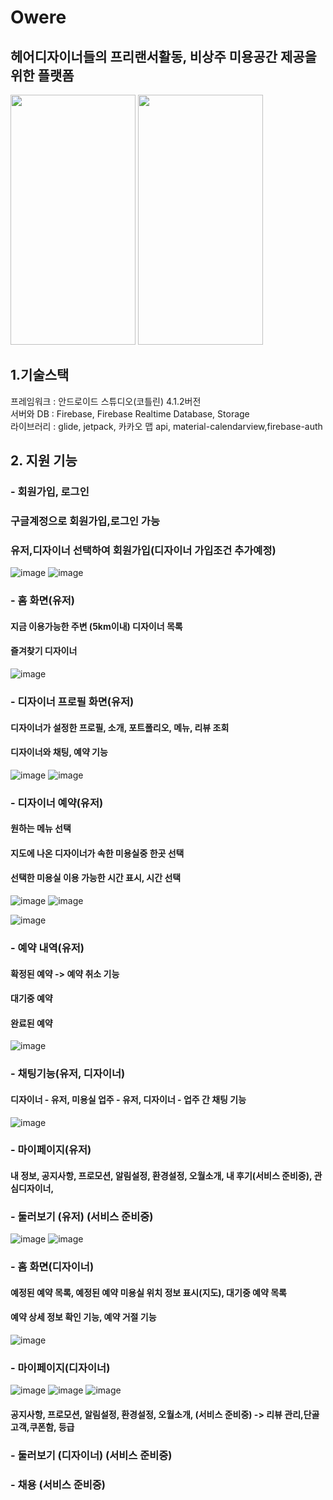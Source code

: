 # Owere
## 헤어디자이너들의 프리랜서활동, 비상주 미용공간 제공을 위한 플랫폼 
<img src="https://user-images.githubusercontent.com/68258365/144906642-ae771665-12ed-43c3-9af7-dbcc7ab1e2ff.png" width="200" height="400"/>

<img src="https://user-images.githubusercontent.com/68258365/144905364-f284a8e4-b7e2-4291-b374-209eac363f77.png" width="200" height="400"/>


## 1.기술스택         
프레임워크 : 안드로이드 스튜디오(코틀린) 4.1.2버전        
서버와 DB : Firebase, Firebase Realtime Database, Storage        
라이브러리 : glide, jetpack, 카카오 맵 api, material-calendarview,firebase-auth       

## 2. 지원 기능         
### - 회원가입, 로그인         
###   구글계정으로 회원가입,로그인 가능         
###   유저,디자이너 선택하여 회원가입(디자이너 가입조건 추가예정)    
![image](https://user-images.githubusercontent.com/68258365/144905400-64f40bf6-57c0-427b-950b-523eb8799207.png)
![image](https://user-images.githubusercontent.com/68258365/144905416-d0365be0-c7af-41ab-b9d0-2ba896ab06a0.png)


### - 홈 화면(유저)         
####  지금 이용가능한 주변 (5km이내) 디자이너 목록         
####  즐겨찾기 디자이너         
![image](https://user-images.githubusercontent.com/68258365/144905538-a251aa25-fd4e-4997-a620-996775d9725a.png)


### - 디자이너 프로필 화면(유저)                  
####  디자이너가 설정한 프로필, 소개, 포트폴리오, 메뉴, 리뷰 조회          
####  디자이너와 채팅, 예약 기능         
![image](https://user-images.githubusercontent.com/68258365/144905560-8be8b5a6-aae8-475b-9b30-f6af3d4ff298.png)
![image](https://user-images.githubusercontent.com/68258365/144905593-df4f0503-c4e7-4696-ab55-fc6ba24c6530.png)


### - 디자이너 예약(유저)         
#### 원하는 메뉴 선택         
#### 지도에 나온 디자이너가 속한 미용실중 한곳 선택         
#### 선택한 미용실 이용 가능한 시간 표시, 시간 선택       
![image](https://user-images.githubusercontent.com/68258365/144905661-1379e898-e91e-4e74-9863-2e4acee850c2.png)
![image](https://user-images.githubusercontent.com/68258365/144905683-74f62250-49f1-4a07-9ecd-ad55f77f0104.png)

![image](https://user-images.githubusercontent.com/68258365/144905757-d2470ad0-7d00-4fc6-8bb7-fed376772d0c.png)

### - 예약 내역(유저)         
#### 확정된 예약 -> 예약 취소 기능         
#### 대기중 예약         
#### 완료된 예약         
![image](https://user-images.githubusercontent.com/68258365/144905790-cd6bc1b5-54c7-454d-adc7-9b822610fea5.png)


### - 채팅기능(유저, 디자이너)         
####  디자이너 - 유저, 미용실 업주 - 유저, 디자이너 - 업주 간 채팅 기능 
![image](https://user-images.githubusercontent.com/68258365/144905834-36db14e7-f54d-4716-9d21-17dba7af0ee2.png)



### - 마이페이지(유저)         
####  내 정보, 공지사항, 프로모션, 알림설정, 환경설정, 오월소개, 내 후기(서비스 준비중), 관심디자이너,         
### - 둘러보기 (유저) (서비스 준비중)         
![image](https://user-images.githubusercontent.com/68258365/144905884-1ea73956-4174-4392-a20a-2fc14b96e937.png)
![image](https://user-images.githubusercontent.com/68258365/144905897-bcb3a534-d434-4d8e-8b5c-9a8911e18e17.png)


### - 홈 화면(디자이너)         
####  예정된 예약 목록, 예정된 예약 미용실 위치 정보 표시(지도), 대기중 예약 목록         
####  예약 상세 정보 확인 기능, 예약 거절 기능   

![image](https://user-images.githubusercontent.com/68258365/144905956-66fa8bf8-16cc-4644-899b-a4d87a2ed50e.png)

### - 마이페이지(디자이너)         
![image](https://user-images.githubusercontent.com/68258365/147375037-dacfb688-f099-4f7c-801d-087971acd7ad.png)
![image](https://user-images.githubusercontent.com/68258365/147375038-d10b8f6e-385b-4d97-9143-3ac28e322fda.png)
![image](https://user-images.githubusercontent.com/68258365/147375040-337f1966-7b8b-477a-b548-f0b43f3cac0e.png)

####  공지사항, 프로모션, 알림설정, 환경설정, 오월소개, (서비스 준비중) -> 리뷰 관리,단골고객,쿠폰함, 등급         


### - 둘러보기 (디자이너) (서비스 준비중)         
### - 채용 (서비스 준비중)         
